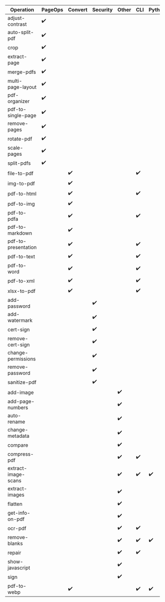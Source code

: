 | Operation           | PageOps | Convert | Security | Other | CLI | Python | OpenCV | LibreOffice | OCRmyPDF | Java | Javascript |
| ------------------- | ------- | ------- | -------- | ----- | --- | ------ | ------ | ----------- | -------- | ---- | ---------- |
| adjust-contrast     | ✔️       |         |          |       |     |        |        |             |          |      | ✔️          |
| auto-split-pdf      | ✔️       |         |          |       |     |        |        |             |          | ✔️    |            |
| crop                | ✔️       |         |          |       |     |        |        |             |          | ✔️    |            |
| extract-page        | ✔️       |         |          |       |     |        |        |             |          | ✔️    |            |
| merge-pdfs          | ✔️       |         |          |       |     |        |        |             |          | ✔️    |            |
| multi-page-layout   | ✔️       |         |          |       |     |        |        |             |          | ✔️    |            |
| pdf-organizer       | ✔️       |         |          |       |     |        |        |             |          | ✔️    | ✔️          |
| pdf-to-single-page  | ✔️       |         |          |       |     |        |        |             |          | ✔️    |            |
| remove-pages        | ✔️       |         |          |       |     |        |        |             |          | ✔️    |            |
| rotate-pdf          | ✔️       |         |          |       |     |        |        |             |          | ✔️    |            |
| scale-pages         | ✔️       |         |          |       |     |        |        |             |          | ✔️    |            |
| split-pdfs          | ✔️       |         |          |       |     |        |        |             |          | ✔️    |            |
| file-to-pdf         |         | ✔️       |          |       | ✔️   |        |        | ✔️           |          |      |            |
| img-to-pdf          |         | ✔️       |          |       |     |        |        |             |          | ✔️    |            |
| pdf-to-html         |         | ✔️       |          |       | ✔️   |        |        | ✔️           |          |      |            |
| pdf-to-img          |         | ✔️       |          |       |     |        |        |             |          | ✔️    |            |
| pdf-to-pdfa         |         | ✔️       |          |       | ✔️   |        |        |             | ✔️        |      |            |
| pdf-to-markdown     |         | ✔️       |          |       |     |        |        |             |          | ✔️    |            |
| pdf-to-presentation |         | ✔️       |          |       | ✔️   |        |        | ✔️           |          |      |            |
| pdf-to-text         |         | ✔️       |          |       | ✔️   |        |        | ✔️           |          |      |            |
| pdf-to-word         |         | ✔️       |          |       | ✔️   |        |        | ✔️           |          |      |            |
| pdf-to-xml          |         | ✔️       |          |       | ✔️   |        |        | ✔️           |          |      |            |
| xlsx-to-pdf         |         | ✔️       |          |       | ✔️   |        |        | ✔️           |          |      |            |
| add-password        |         |         | ✔️        |       |     |        |        |             |          | ✔️    |            |
| add-watermark       |         |         | ✔️        |       |     |        |        |             |          | ✔️    |            |
| cert-sign           |         |         | ✔️        |       |     |        |        |             |          | ✔️    |            |
| remove-cert-sign    |         |         | ✔️        |       |     |        |        |             |          | ✔️    |            |
| change-permissions  |         |         | ✔️        |       |     |        |        |             |          | ✔️    |            |
| remove-password     |         |         | ✔️        |       |     |        |        |             |          | ✔️    |            |
| sanitize-pdf        |         |         | ✔️        |       |     |        |        |             |          | ✔️    |            |
| add-image           |         |         |          | ✔️     |     |        |        |             |          | ✔️    |            |
| add-page-numbers    |         |         |          | ✔️     |     |        |        |             |          | ✔️    |            |
| auto-rename         |         |         |          | ✔️     |     |        |        |             |          | ✔️    |            |
| change-metadata     |         |         |          | ✔️     |     |        |        |             |          | ✔️    |            |
| compare             |         |         |          | ✔️     |     |        |        |             |          |      | ✔️          |
| compress-pdf        |         |         |          | ✔️     | ✔️   |        |        |             | ✔️        |      |            |
| extract-image-scans |         |         |          | ✔️     | ✔️   | ✔️      | ✔️      |             |          |      |            |
| extract-images      |         |         |          | ✔️     |     |        |        |             |          | ✔️    |            |
| flatten             |         |         |          | ✔️     |     |        |        |             |          |      | ✔️          |
| get-info-on-pdf     |         |         |          | ✔️     |     |        |        |             |          | ✔️    |            |
| ocr-pdf             |         |         |          | ✔️     | ✔️   |        |        |             | ✔️        |      |            |
| remove-blanks       |         |         |          | ✔️     | ✔️   | ✔️      | ✔️      |             |          |      |            |
| repair              |         |         |          | ✔️     | ✔️   |        |        | ✔️           |          |      |            |
| show-javascript     |         |         |          | ✔️     |     |        |        |             |          |      | ✔️          |
| sign                |         |         |          | ✔️     |     |        |        |             |          |      | ✔️          |
| pdf-to-webp         |         | ✔️       |          |       | ✔️   | ✔️      | ✔️      |             |          |      |            |

